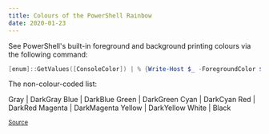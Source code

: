```yaml
---
title: Colours of the PowerShell Rainbow
date: 2020-01-23
---
```


See PowerShell's built-in foreground and background printing colours via the following command:
```powershell
[enum]::GetValues([ConsoleColor]) | % {Write-Host $_ -ForegroundColor $_} 
```

The non-colour-coded list:

Gray | DarkGray
Blue | DarkBlue
Green | DarkGreen
Cyan | DarkCyan
Red | DarkRed
Magenta | DarkMagenta
Yellow | DarkYellow
White | Black

<small>[Source](https://stackoverflow.com/a/20541733)</small>

<style>
table {font-family: monospace;}
</style>

